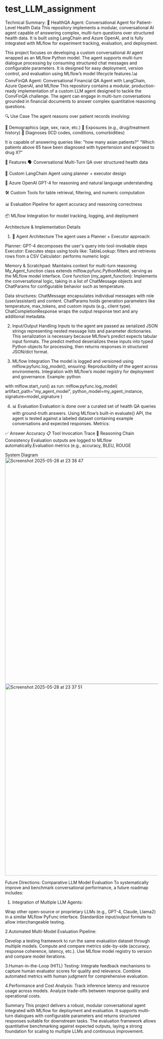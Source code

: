 # test_LLM_assignment
Technical Summary: 
🧠 HealthQA Agent: Conversational Agent for Patient-Level Health Data
This repository implements a modular, conversational AI agent capable of answering complex, multi-turn questions over structured health data. It is built using LangChain and Azure OpenAI, and is fully integrated with MLflow for experiment tracking, evaluation, and deployment.

This project focuses on developing a custom conversational AI agent wrapped as an MLflow Python model. The agent supports multi-turn dialogue processing by consuming structured chat messages and configurable parameters. It is designed for easy deployment, version control, and evaluation using MLflow’s model lifecycle features.\📊 ConvFinQA Agent: Conversational Financial QA Agent with LangChain, Azure OpenAI, and MLflow
This repository contains a modular, production-ready implementation of a custom LLM agent designed to tackle the ConvFinQA challenge. The agent can engage in multi-turn conversations grounded in financial documents to answer complex quantitative reasoning questions.


🔍 Use Case
The agent reasons over patient records involving:

👤 Demographics (age, sex, race, etc.)
💊 Exposures (e.g., drug/treatment history)
🏥 Diagnoses (ICD codes, conditions, comorbidities)

It is capable of answering queries like:
"how many asian patients?"
“Which patients above 65 have been diagnosed with hypertension and exposed to drug X?”



🚀 Features
🗣️ Conversational Multi-Turn QA over structured health data

🧠 Custom LangChain Agent using planner + executor design

🔌 Azure OpenAI GPT-4 for reasoning and natural language understanding

🛠️ Custom Tools for table retrieval, filtering, and numeric computation

📊 Evaluation Pipeline for agent accuracy and reasoning correctness

📦 MLflow Integration for model tracking, logging, and deployment




Architecture & Implementation Details
1. 🧠 Agent Architecture
The agent uses a Planner + Executor approach:

Planner: GPT-4 decomposes the user's query into tool-invokable steps
Executor: Executes steps using tools like:
TableLookup: filters and retrieves rows from a CSV
Calculator: performs numeric logic

Memory & Scratchpad: Maintains context for multi-turn reasoning
My_Agent_function class extends mlflow.pyfunc.PythonModel, serving as the MLflow model interface.
Core function (my_agent_function): Implements the conversational logic, taking in a list of ChatMessage objects and ChatParams for configurable behavior such as temperature.

Data structures:
ChatMessage encapsulates individual messages with role (user/assistant) and content.
ChatParams holds generation parameters like temperature, max_tokens, and custom inputs (e.g., client type).
ChatCompletionResponse wraps the output response text and any additional metadata.



2. Input/Output Handling
Inputs to the agent are passed as serialized JSON strings representing nested message lists and parameter dictionaries. This serialization is necessary because MLflow’s predict expects tabular input formats.
The predict method deserializes these inputs into typed Python objects for processing, then returns responses in structured JSON/dict format.



3. MLflow Integration
The model is logged and versioned using mlflow.pyfunc.log_model(), ensuring:
Reproducibility of the agent across environments.
Integration with MLflow’s model registry for deployment and governance.
Example:
python

with mlflow.start_run() as run:
    mlflow.pyfunc.log_model(
        artifact_path="my_agent_model",
        python_model=my_agent_instance,
        signature=model_signature
    )

    
4. 📊 Evaluation
Evaluation is done over a curated set of health QA queries with ground-truth answers.
Using MLflow’s built-in evaluate() API, the agent is tested against a labeled dataset containing example conversations and expected responses.
Metrics:

✅ Answer Accuracy
📋 Tool Invocation Trace
🧠 Reasoning Chain Consistency
Evaluation outputs are logged to MLflow automatically.Evaluation metrics (e.g., accuracy, BLEU, ROUGE

System Diagram
<img width="744" alt="Screenshot 2025-05-28 at 23 38 47" src="https://github.com/user-attachments/assets/0f56b787-78dc-4c83-8f27-e704286bfa87" />
<img width="630" alt="Screenshot 2025-05-28 at 23 37 51" src="https://github.com/user-attachments/assets/7b685892-e543-4e64-a627-af417ab25be1" />




Future Directions: Comparative LLM Model Evaluation
To systematically improve and benchmark conversational performance, a future roadmap includes:

1. Integration of Multiple LLM Agents:

Wrap other open-source or proprietary LLMs (e.g., GPT-4, Claude, Llama2) in a similar MLflow PyFunc interface.
Standardize input/output formats to allow interchangeable testing.

2.Automated Multi-Model Evaluation Pipeline:

Develop a testing framework to run the same evaluation dataset through multiple models.
Compute and compare metrics side-by-side (accuracy, response coherence, latency, etc.).
Use MLflow model registry to version and compare model iterations.

3.Human-in-the-Loop (HITL) Testing:
Integrate feedback mechanisms to capture human evaluator scores for quality and relevance.
Combine automated metrics with human judgment for comprehensive evaluation.

4.Performance and Cost Analysis:
Track inference latency and resource usage across models.
Analyze trade-offs between response quality and operational costs.

Summary
This project delivers a robust, modular conversational agent integrated with MLflow for deployment and evaluation. It supports multi-turn dialogues with configurable parameters and returns structured responses suitable for downstream tasks. The evaluation framework allows quantitative benchmarking against expected outputs, laying a strong foundation for scaling to multiple LLMs and continuous improvement.

